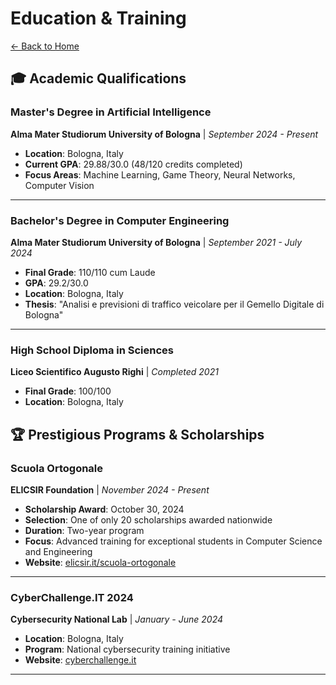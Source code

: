 # Education & Training

[← Back to Home](./README.md)

## 🎓 Academic Qualifications

### Master's Degree in Artificial Intelligence
**Alma Mater Studiorum University of Bologna** | *September 2024 - Present*

- **Location**: Bologna, Italy
- **Current GPA**: 29.88/30.0 (48/120 credits completed)
- **Focus Areas**: Machine Learning, Game Theory, Neural Networks, Computer Vision

---

### Bachelor's Degree in Computer Engineering
**Alma Mater Studiorum University of Bologna** | *September 2021 - July 2024*

- **Final Grade**: 110/110 cum Laude
- **GPA**: 29.2/30.0
- **Location**: Bologna, Italy
- **Thesis**: "Analisi e previsioni di traffico veicolare per il Gemello Digitale di Bologna"

---

### High School Diploma in Sciences
**Liceo Scientifico Augusto Righi** | *Completed 2021*

- **Final Grade**: 100/100
- **Location**: Bologna, Italy

## 🏆 Prestigious Programs & Scholarships

### Scuola Ortogonale
**ELICSIR Foundation** | *November 2024 - Present*

- **Scholarship Award**: October 30, 2024
- **Selection**: One of only 20 scholarships awarded nationwide
- **Duration**: Two-year program
- **Focus**: Advanced training for exceptional students in Computer Science and Engineering
- **Website**: [elicsir.it/scuola-ortogonale](https://www.elicsir.it/scuola-ortogonale)

---

### CyberChallenge.IT 2024
**Cybersecurity National Lab** | *January - June 2024*

- **Location**: Bologna, Italy
- **Program**: National cybersecurity training initiative
- **Website**: [cyberchallenge.it](https://cyberchallenge.it/)

---
